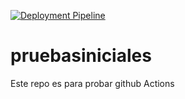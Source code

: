 [![Deployment Pipeline](https://github.com/pdpobjetos/pruebasiniciales/actions/workflows/pipeline.yaml/badge.svg)](https://github.com/pdpobjetos/pruebasiniciales/actions/workflows/pipeline.yaml)

# pruebasiniciales

Este repo es para probar github Actions

